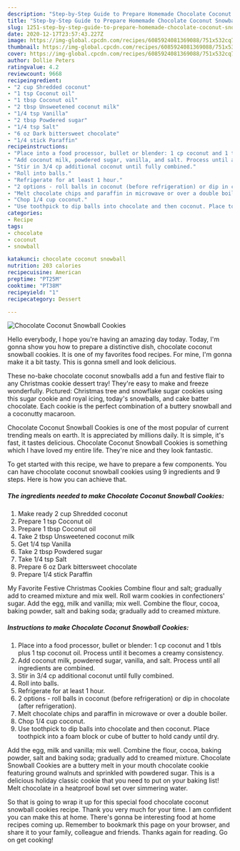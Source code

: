 ```yaml
---
description: "Step-by-Step Guide to Prepare Homemade Chocolate Coconut Snowball Cookies"
title: "Step-by-Step Guide to Prepare Homemade Chocolate Coconut Snowball Cookies"
slug: 1251-step-by-step-guide-to-prepare-homemade-chocolate-coconut-snowball-cookies
date: 2020-12-17T23:57:43.227Z
image: https://img-global.cpcdn.com/recipes/6085924081369088/751x532cq70/chocolate-coconut-snowball-cookies-recipe-main-photo.jpg
thumbnail: https://img-global.cpcdn.com/recipes/6085924081369088/751x532cq70/chocolate-coconut-snowball-cookies-recipe-main-photo.jpg
cover: https://img-global.cpcdn.com/recipes/6085924081369088/751x532cq70/chocolate-coconut-snowball-cookies-recipe-main-photo.jpg
author: Dollie Peters
ratingvalue: 4.2
reviewcount: 9668
recipeingredient:
- "2 cup Shredded coconut"
- "1 tsp Coconut oil"
- "1 tbsp Coconut oil"
- "2 tbsp Unsweetened coconut milk"
- "1/4 tsp Vanilla"
- "2 tbsp Powdered sugar"
- "1/4 tsp Salt"
- "6 oz Dark bittersweet chocolate"
- "1/4 stick Paraffin"
recipeinstructions:
- "Place into a food processor, bullet or blender: 1 cp coconut and 1 tbls plus 1 tsp coconut oil. Process until it becomes a creamy consistency."
- "Add coconut milk, powdered sugar, vanilla, and salt. Process until all ingredients are combined."
- "Stir in 3/4 cp additional coconut until fully combined."
- "Roll into balls."
- "Refrigerate for at least 1 hour."
- "2 options - roll balls in coconut (before refrigeration) or dip in chocolate (after refrigeration)."
- "Melt chocolate chips and paraffin in microwave or over a double boiler."
- "Chop 1/4 cup coconut."
- "Use toothpick to dip balls into chocolate and then coconut. Place toothpick into a foam block or cube of butter to hold candy until dry."
categories:
- Recipe
tags:
- chocolate
- coconut
- snowball

katakunci: chocolate coconut snowball 
nutrition: 203 calories
recipecuisine: American
preptime: "PT25M"
cooktime: "PT38M"
recipeyield: "1"
recipecategory: Dessert

---
```



![Chocolate Coconut Snowball Cookies](https://img-global.cpcdn.com/recipes/6085924081369088/751x532cq70/chocolate-coconut-snowball-cookies-recipe-main-photo.jpg)

Hello everybody, I hope you're having an amazing day today. Today, I'm gonna show you how to prepare a distinctive dish, chocolate coconut snowball cookies. It is one of my favorites food recipes. For mine, I'm gonna make it a bit tasty. This is gonna smell and look delicious.

These no-bake chocolate coconut snowballs add a fun and festive flair to any Christmas cookie dessert tray! They&#39;re easy to make and freeze wonderfully. Pictured: Christmas tree and snowflake sugar cookies using this sugar cookie and royal icing, today&#39;s snowballs, and cake batter chocolate. Each cookie is the perfect combination of a buttery snowball and a coconutty macaroon.

Chocolate Coconut Snowball Cookies is one of the most popular of current trending meals on earth. It is appreciated by millions daily. It is simple, it's fast, it tastes delicious. Chocolate Coconut Snowball Cookies is something which I have loved my entire life. They're nice and they look fantastic.


To get started with this recipe, we have to prepare a few components. You can have chocolate coconut snowball cookies using 9 ingredients and 9 steps. Here is how you can achieve that.

<!--inarticleads1-->

##### The ingredients needed to make Chocolate Coconut Snowball Cookies:

1. Make ready 2 cup Shredded coconut
1. Prepare 1 tsp Coconut oil
1. Prepare 1 tbsp Coconut oil
1. Take 2 tbsp Unsweetened coconut milk
1. Get 1/4 tsp Vanilla
1. Take 2 tbsp Powdered sugar
1. Take 1/4 tsp Salt
1. Prepare 6 oz Dark bittersweet chocolate
1. Prepare 1/4 stick Paraffin


My Favorite Festive Christmas Cookies Combine flour and salt; gradually add to creamed mixture and mix well. Roll warm cookies in confectioners&#39; sugar. Add the egg, milk and vanilla; mix well. Combine the flour, cocoa, baking powder, salt and baking soda; gradually add to creamed mixture. 

<!--inarticleads2-->

##### Instructions to make Chocolate Coconut Snowball Cookies:

1. Place into a food processor, bullet or blender: 1 cp coconut and 1 tbls plus 1 tsp coconut oil. Process until it becomes a creamy consistency.
1. Add coconut milk, powdered sugar, vanilla, and salt. Process until all ingredients are combined.
1. Stir in 3/4 cp additional coconut until fully combined.
1. Roll into balls.
1. Refrigerate for at least 1 hour.
1. 2 options - roll balls in coconut (before refrigeration) or dip in chocolate (after refrigeration).
1. Melt chocolate chips and paraffin in microwave or over a double boiler.
1. Chop 1/4 cup coconut.
1. Use toothpick to dip balls into chocolate and then coconut. Place toothpick into a foam block or cube of butter to hold candy until dry.


Add the egg, milk and vanilla; mix well. Combine the flour, cocoa, baking powder, salt and baking soda; gradually add to creamed mixture. Chocolate Snowball Cookies are a buttery melt in your mouth chocolate cookie featuring ground walnuts and sprinkled with powdered sugar. This is a delicious holiday classic cookie that you need to put on your baking list! Melt chocolate in a heatproof bowl set over simmering water. 

So that is going to wrap it up for this special food chocolate coconut snowball cookies recipe. Thank you very much for your time. I am confident you can make this at home. There's gonna be interesting food at home recipes coming up. Remember to bookmark this page on your browser, and share it to your family, colleague and friends. Thanks again for reading. Go on get cooking!
